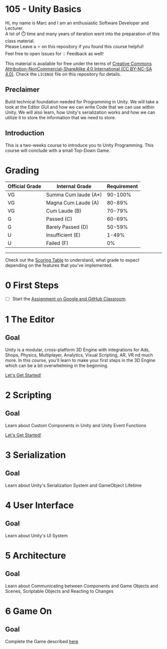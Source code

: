 # 105 - Unity Basics

Hi, my name is Marc and I am an enthusiastic Software Developer and Lecturer.\
A lot of ⏱️ time and many years of iteration went into the preparation of this class material.\
Please Leave a ⭐️ on this repository if you found this course helpful!\
Feel free to open Issues for 💡 Feedback as well!

This material is available for free under the terms of [Creative Commons Attribution-NonCommercial-ShareAlike 4.0 International (CC BY-NC-SA 4.0)](https://creativecommons.org/licenses/by-nc-sa/4.0/deed.en). Check the `LICENSE` file on this repository for details.

## Preclaimer

Build technical foundation needed for Programming in Unity. We will take a look at the Editor GUI and how we can write Code that we can use within Unity. We will also learn, how Unity's serialization works and how we can utilize it to store the information that we need to store.

## Introduction

This is a two-weeks course to introduce you to Unity Programming. This course will conclude with a small Top-Down Game.


# Grading

| Official Grade | Internal Grade  |  Requirement |
|--------------|-------|:-------------|
|VG|Summa Cum laude (A*)| 90-100% |
|VG| Magna Cum Laude (A)| 80-89% |
|VG|Cum Laude (B)| 70-79% |
|G|Passed (C)| 60-69% |
|G|Barely Passed (D)| 50-59% |
|U|Insufficient (E)| 1-49% |
|U|Failed (F)| 0% |
-------------------------------

Check out the [Scoring Table](6-game-on) to understand, what grade to expect depending on the features that you've implemented.

# 0 First Steps
- [ ] Start the [Assignment on Google and GitHub Classroom](https://gist.github.com/marczaku/3b1853ee30575093b106ecc480d563b2).

# 1 The Editor
## Goal
Unity is a modular, cross-platform 3D Engine with integrations for Ads, Shops, Physics, Multiplayer, Analytics, Visual Scripting, AR, VR nd much more. In this course, you'll learn to make your first steps in the 3D Engine which can be a bit overwhelming in the beginning.

[Let's Get Started!](1-the-editor)

# 2 Scripting
## Goal
Learn about Custom Components in Unity and Unity Event Functions

[Let's Get Started!](2-scripting)

# 3 Serialization
## Goal
Learn about Unity's Serialization System and GameObject Lifetime

# 4 User Interface
## Goal
Learn about Unity's UI System

# 5 Architecture
## Goal
Learn about Communicating between Components and Game Objects and Scenes, Scriptable Objects and Reacting to Changes

# 6 Game On
## Goal
Complete the Game described [here](6-game-on)
